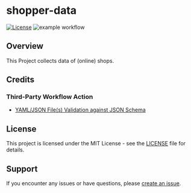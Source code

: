 # shopper-data
[![License](https://img.shields.io/badge/license-MIT-blue.svg)](LICENSE)
![example workflow](https://github.com/zugch/shopper-data/actions/workflows/main.yml/badge.svg)

## Overview

This Project collects data of (online) shops.

## Credits

### Third-Party Workflow Action

- [YAML/JSON File(s) Validation against JSON Schema](https://github.com/marketplace/actions/yaml-json-validation-against-json-schema)

## License

This project is licensed under the MIT License - see the [LICENSE](LICENSE) file for details.

## Support

If you encounter any issues or have questions, please [create an issue](https://github.com/zugch/shopper-data/issues).
